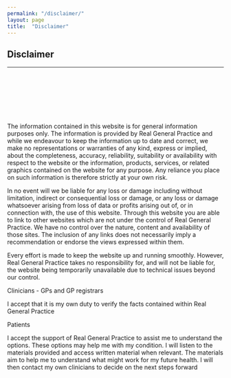 ```yaml
---
permalink: "/disclaimer/"
layout: page
title:  "Disclaimer"
---
```


<section class="bg-primary text-white" id="about" style="padding-bottom:50px">
      <div class="container text-center">
        <h2 class="mb-4">Disclaimer</h2>
       </div>
       <hr class="light my-4">
</section>

<section id="chat-bot" style="padding-top:50px">
      <div class="container">
        <div class="row">
          <div class="col-lg-12">
<p>The information contained in this website is for general information purposes only. The information is provided by Real General Practice and while we endeavour to keep the information up to date and correct, we make no representations or warranties of any kind, express or implied, about the completeness, accuracy, reliability, suitability or availability with respect to the website or the information, products, services, or related graphics contained on the website for any purpose. Any reliance you place on such information is therefore strictly at your own risk.</p>
<p>In no event will we be liable for any loss or damage including without limitation, indirect or consequential loss or damage, or any loss or damage whatsoever arising from loss of data or profits arising out of, or in connection with, the use of this website.
Through this website you are able to link to other websites which are not under the control of Real General Practice. We have no control over the nature, content and availability of those sites. The inclusion of any links does not necessarily imply a recommendation or endorse the views expressed within them.</p>
<p>Every effort is made to keep the website up and running smoothly. However, Real General Practice takes no responsibility for, and will not be liable for, the website being temporarily unavailable due to technical issues beyond our control.</p>
	
<p>Clinicians - GPs and GP registrars</p>	

<p>I accept that it is my own duty to verify the facts contained within Real General Practice</p>

<p>Patients</p>

<p>I accept the support of Real General Practice to assist me to understand the options. 
These options may help me with my condition. 
I will listen to the materials provided and access written material when relevant. 
The materials aim to help me to understand what might work for my future health. 
I will then contact my own clinicians to decide on the next steps forward</p>
</div>
</div>
</div>
</section>

